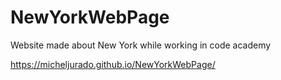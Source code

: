 # NewYorkWebPage
Website made about New York while working in code academy

https://micheljurado.github.io/NewYorkWebPage/

